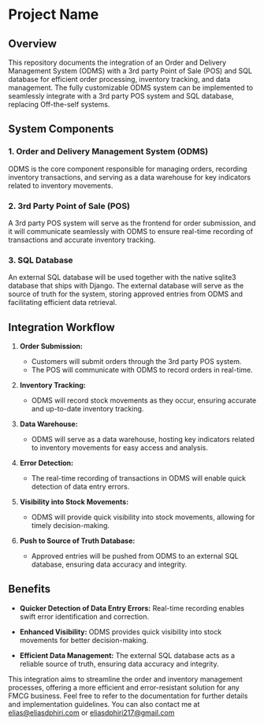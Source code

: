# Project Name

## Overview

This repository documents the integration of an Order and Delivery Management System (ODMS) with a 3rd party Point of Sale (POS) and SQL database for efficient order processing, inventory tracking, and data management. The fully customizable ODMS system can be implemented to seamlessly integrate with a 3rd party POS system and SQL database, replacing Off-the-self systems.

## System Components

### 1. Order and Delivery Management System (ODMS)

ODMS is the core component responsible for managing orders, recording inventory transactions, and serving as a data warehouse for key indicators related to inventory movements.

### 2. 3rd Party Point of Sale (POS)

A 3rd party POS system will serve as the frontend for order submission, and it will communicate seamlessly with ODMS to ensure real-time recording of transactions and accurate inventory tracking.

### 3. SQL Database

An external SQL database will be used together with the native sqlite3 database that ships with Django. The external database will serve as the source of truth for the system, storing approved entries from ODMS and facilitating efficient data retrieval.

## Integration Workflow

1. **Order Submission:**
   - Customers will submit orders through the 3rd party POS system.
   - The POS will communicate with ODMS to record orders in real-time.

2. **Inventory Tracking:**
   - ODMS will record stock movements as they occur, ensuring accurate and up-to-date inventory tracking.

3. **Data Warehouse:**
   - ODMS will serve as a data warehouse, hosting key indicators related to inventory movements for easy access and analysis.

4. **Error Detection:**
   - The real-time recording of transactions in ODMS will enable quick detection of data entry errors.

5. **Visibility into Stock Movements:**
   - ODMS will provide quick visibility into stock movements, allowing for timely decision-making.

6. **Push to Source of Truth Database:**
   - Approved entries will be pushed from ODMS to an external SQL database, ensuring data accuracy and integrity.

## Benefits

- **Quicker Detection of Data Entry Errors:** Real-time recording enables swift error identification and correction.
  
- **Enhanced Visibility:** ODMS provides quick visibility into stock movements for better decision-making.

- **Efficient Data Management:** The external SQL database acts as a reliable source of truth, ensuring data accuracy and integrity.

This integration aims to streamline the order and inventory management processes, offering a more efficient and error-resistant solution for any FMCG business. Feel free to refer to the documentation for further details and implementation guidelines.
You can also contact me at elias@eliasdphiri.com or eliasdphiri217@gmail.com
